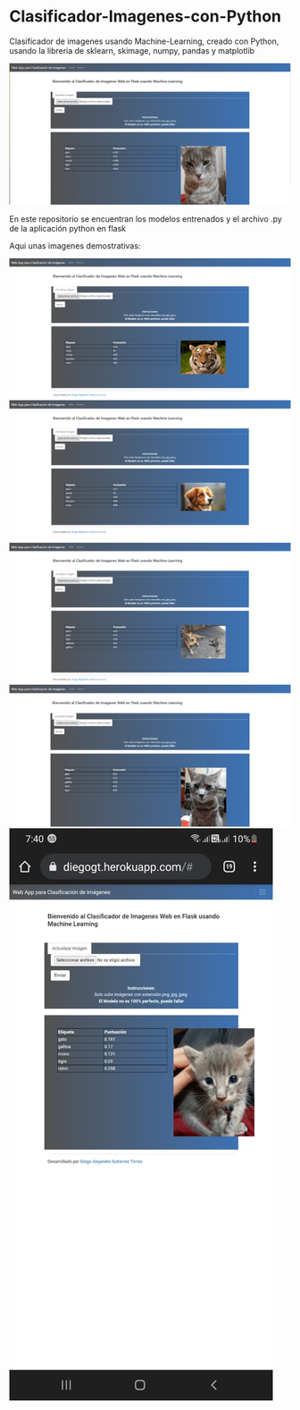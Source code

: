 # Clasificador-Imagenes-con-Python
Clasificador de imagenes usando Machine-Learning, creado con Python, usando la libreria de sklearn, skimage, numpy, pandas y matplotlib

![Image text](https://raw.githubusercontent.com/Magnarks/Clasificador-Imagenes-con-Python/master/Imagenes/TobeyRaton.png)


En este repositorio se encuentran los modelos entrenados y el archivo .py de la aplicación python en flask

Aqui unas imagenes demostrativas:

![Image text](https://raw.githubusercontent.com/Magnarks/Clasificador-Imagenes-con-Python/master/Imagenes/WhatsApp%20Image%202021-09-08%20at%209.54.44%20PM.jpeg)
![Image text](https://raw.githubusercontent.com/Magnarks/Clasificador-Imagenes-con-Python/master/Imagenes/WhatsApp%20Image%202021-09-08%20at%209.56.57%20PM.jpeg)
![Image text](https://raw.githubusercontent.com/Magnarks/Clasificador-Imagenes-con-Python/master/Imagenes/WhatsApp%20Image%202021-09-08%20at%2010.03.12%20PM%20(1).jpeg)
![Image text](https://raw.githubusercontent.com/Magnarks/Clasificador-Imagenes-con-Python/master/Imagenes/WhatsApp%20Image%202021-09-08%20at%2010.03.12%20PM.jpeg)
![Image text](https://raw.githubusercontent.com/Magnarks/Clasificador-Imagenes-con-Python/master/Imagenes/WhatsApp%20Image%202021-09-12%20at%207.40.24%20PM.jpeg)
